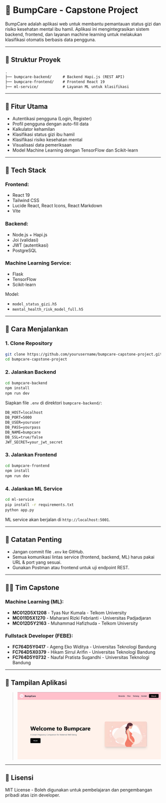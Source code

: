 # 💙 BumpCare - Capstone Project

BumpCare adalah aplikasi web untuk membantu pemantauan status gizi dan risiko kesehatan mental ibu hamil. Aplikasi ini mengintegrasikan sistem backend, frontend, dan layanan machine learning untuk melakukan klasifikasi otomatis berbasis data pengguna.

---

## 📁 Struktur Proyek

```
.
├── bumpcare-backend/     # Backend Hapi.js (REST API)
├── bumpcare-frontend/    # Frontend React 19
├── ml-service/           # Layanan ML untuk klasifikasi
```

---

## 🚀 Fitur Utama

* Autentikasi pengguna (Login, Register)
* Profil pengguna dengan auto-fill data
* Kalkulator kehamilan
* Klasifikasi status gizi ibu hamil
* Klasifikasi risiko kesehatan mental
* Visualisasi data pemeriksaan
* Model Machine Learning dengan TensorFlow dan Scikit-learn

---

## 🔧 Tech Stack

### Frontend:

* React 19
* Tailwind CSS
* Lucide React, React Icons, React Markdown
* Vite

### Backend:

* Node.js + Hapi.js
* Joi (validasi)
* JWT (autentikasi)
* PostgreSQL

### Machine Learning Service:

* Flask
* TensorFlow
* Scikit-learn

Model:

* `model_status_gizi.h5`
* `mental_health_risk_model_full.h5`

---

## 🔧 Cara Menjalankan

### 1. Clone Repository

```bash
git clone https://github.com/yourusername/bumpcare-capstone-project.git
cd bumpcare-capstone-project
```

### 2. Jalankan Backend

```bash
cd bumpcare-backend
npm install
npm run dev
```

Siapkan file `.env` di direktori `bumpcare-backend/`:

```env
DB_HOST=localhost
DB_PORT=5000 
DB_USER=youruser
DB_PASS=yourpass
DB_NAME=bumpcare
DB_SSL=true/false
JWT_SECRET=your_jwt_secret
```

### 3. Jalankan Frontend

```bash
cd bumpcare-frontend
npm install
npm run dev
```

### 4. Jalankan ML Service

```bash
cd ml-service
pip install -r requirements.txt
python app.py
```

ML service akan berjalan di `http://localhost:5001`.

---

## 📌 Catatan Penting

* Jangan commit file `.env` ke GitHub.
* Semua komunikasi lintas service (frontend, backend, ML) harus pakai URL & port yang sesuai.
* Gunakan Postman atau frontend untuk uji endpoint REST.

---

## 👩‍💼 Tim Capstone

### Machine Learning (ML):

* **MC012D5X1208** - Tyas Nur Kumala - Telkom University
* **MC011D5X1270** - Maharani Rizki Febrianti - Universitas Padjadjaran
* **MC012D5Y2163** - Muhammad Hafizhuda - Telkom University

### Fullstack Developer (FEBE):

* **FC764D5Y0417** - Ageng Eko Widitya - Universitas Teknologi Bandung
* **FC764D5X0379** - Hikam Sirrul Arifin - Universitas Teknologi Bandung
* **FC764D5Y0732** - Naufal Pratista Sugandhi - Universitas Teknologi Bandung

---

## 📸 Tampilan Aplikasi

> ![alt text](image.png)

---

## 📄 Lisensi

MIT License - Boleh digunakan untuk pembelajaran dan pengembangan pribadi atas izin developer.
